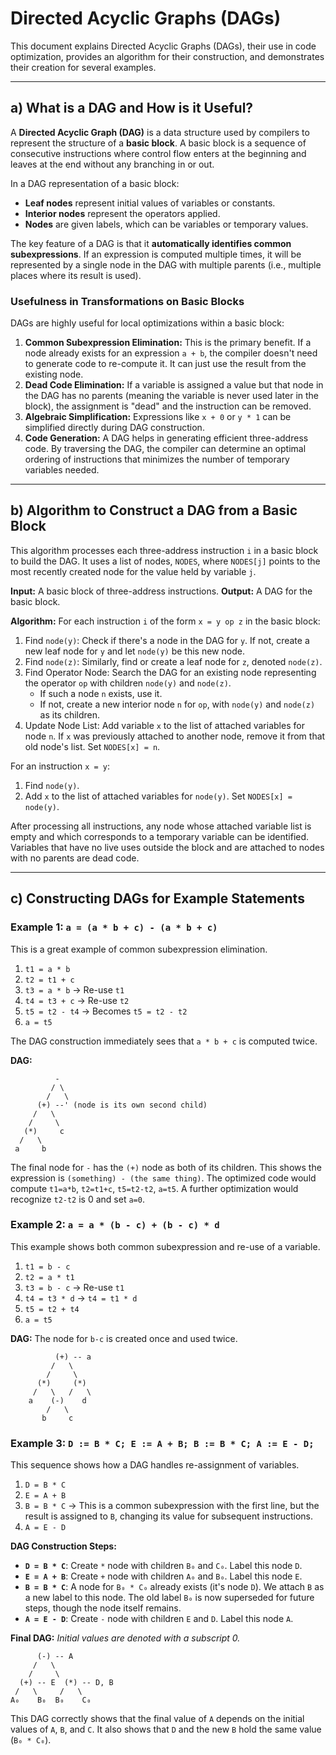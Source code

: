 # Directed Acyclic Graphs (DAGs)

This document explains Directed Acyclic Graphs (DAGs), their use in code optimization, provides an algorithm for their construction, and demonstrates their creation for several examples.

---

## a) What is a DAG and How is it Useful?

A **Directed Acyclic Graph (DAG)** is a data structure used by compilers to represent the structure of a **basic block**. A basic block is a sequence of consecutive instructions where control flow enters at the beginning and leaves at the end without any branching in or out.

In a DAG representation of a basic block:
*   **Leaf nodes** represent initial values of variables or constants.
*   **Interior nodes** represent the operators applied.
*   **Nodes** are given labels, which can be variables or temporary values.

The key feature of a DAG is that it **automatically identifies common subexpressions**. If an expression is computed multiple times, it will be represented by a single node in the DAG with multiple parents (i.e., multiple places where its result is used).

### Usefulness in Transformations on Basic Blocks

DAGs are highly useful for local optimizations within a basic block:

1.  **Common Subexpression Elimination:** This is the primary benefit. If a node already exists for an expression `a + b`, the compiler doesn't need to generate code to re-compute it. It can just use the result from the existing node.
2.  **Dead Code Elimination:** If a variable is assigned a value but that node in the DAG has no parents (meaning the variable is never used later in the block), the assignment is "dead" and the instruction can be removed.
3.  **Algebraic Simplification:** Expressions like `x + 0` or `y * 1` can be simplified directly during DAG construction.
4.  **Code Generation:** A DAG helps in generating efficient three-address code. By traversing the DAG, the compiler can determine an optimal ordering of instructions that minimizes the number of temporary variables needed.

---

## b) Algorithm to Construct a DAG from a Basic Block

This algorithm processes each three-address instruction `i` in a basic block to build the DAG. It uses a list of nodes, `NODES`, where `NODES[j]` points to the most recently created node for the value held by variable `j`.

**Input:** A basic block of three-address instructions.
**Output:** A DAG for the basic block.

**Algorithm:**
For each instruction `i` of the form `x = y op z` in the basic block:
1.  Find `node(y)`: Check if there's a node in the DAG for `y`. If not, create a new leaf node for `y` and let `node(y)` be this new node.
2.  Find `node(z)`: Similarly, find or create a leaf node for `z`, denoted `node(z)`.
3.  Find Operator Node: Search the DAG for an existing node representing the operator `op` with children `node(y)` and `node(z)`.
    *   If such a node `n` exists, use it.
    *   If not, create a new interior node `n` for `op`, with `node(y)` and `node(z)` as its children.
4.  Update Node List: Add variable `x` to the list of attached variables for node `n`. If `x` was previously attached to another node, remove it from that old node's list. Set `NODES[x] = n`.

For an instruction `x = y`:
1.  Find `node(y)`.
2.  Add `x` to the list of attached variables for `node(y)`. Set `NODES[x] = node(y)`.

After processing all instructions, any node whose attached variable list is empty and which corresponds to a temporary variable can be identified. Variables that have no live uses outside the block and are attached to nodes with no parents are dead code.

---

## c) Constructing DAGs for Example Statements

### Example 1: `a = (a * b + c) - (a * b + c)`

This is a great example of common subexpression elimination.
1.  `t1 = a * b`
2.  `t2 = t1 + c`
3.  `t3 = a * b` -> Re-use `t1`
4.  `t4 = t3 + c` -> Re-use `t2`
5.  `t5 = t2 - t4` -> Becomes `t5 = t2 - t2`
6.  `a = t5`

The DAG construction immediately sees that `a * b + c` is computed twice.

**DAG:**
```
          -
         / \
        /   \
      (+) --' (node is its own second child)
     /   \
    /     \
   (*)     c
  /   \
 a     b
```
The final node for `-` has the `(+)` node as both of its children. This shows the expression is `(something) - (the same thing)`. The optimized code would compute `t1=a*b`, `t2=t1+c`, `t5=t2-t2`, `a=t5`. A further optimization would recognize `t2-t2` is 0 and set `a=0`.

### Example 2: `a = a * (b - c) + (b - c) * d`

This example shows both common subexpression and re-use of a variable.
1.  `t1 = b - c`
2.  `t2 = a * t1`
3.  `t3 = b - c` -> Re-use `t1`
4.  `t4 = t3 * d` -> `t4 = t1 * d`
5.  `t5 = t2 + t4`
6.  `a = t5`

**DAG:**
The node for `b-c` is created once and used twice.

```
          (+) -- a
         /   \
        /     \
      (*)     (*)
     /   \   /   \
    a    (-)    d
        /   \
       b     c
```

### Example 3: `D := B * C; E := A + B; B := B * C; A := E - D;`

This sequence shows how a DAG handles re-assignment of variables.
1.  `D = B * C`
2.  `E = A + B`
3.  `B = B * C` -> This is a common subexpression with the first line, but the result is assigned to `B`, changing its value for subsequent instructions.
4.  `A = E - D`

**DAG Construction Steps:**
*   **`D = B * C`**: Create `*` node with children `B₀` and `C₀`. Label this node `D`.
*   **`E = A + B`**: Create `+` node with children `A₀` and `B₀`. Label this node `E`.
*   **`B = B * C`**: A node for `B₀ * C₀` already exists (it's node `D`). We attach `B` as a new label to this node. The old label `B₀` is now superseded for future steps, though the node itself remains.
*   **`A = E - D`**: Create `-` node with children `E` and `D`. Label this node `A`.

**Final DAG:**
*Initial values are denoted with a subscript 0.*

```
      (-) -- A
     /   \
    /     \
  (+) -- E  (*) -- D, B
 /   \     /   \
A₀    B₀  B₀    C₀
```
This DAG correctly shows that the final value of `A` depends on the initial values of `A`, `B`, and `C`. It also shows that `D` and the new `B` hold the same value (`B₀ * C₀`). 